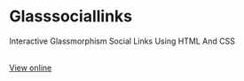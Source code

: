 # Glasssociallinks
Interactive Glassmorphism Social Links Using HTML And CSS

<br>
<a href="https://trusting-mcclintock-c7a697.netlify.app">View online</a>
